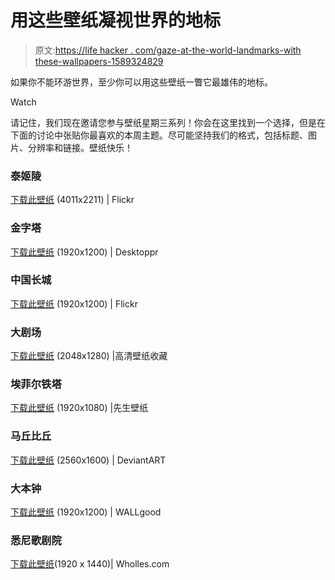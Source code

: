 # 用这些壁纸凝视世界的地标

> 原文:[https://life hacker . com/gaze-at-the-world-landmarks-with these-wallpapers-1589324829](https://lifehacker.com/gaze-at-the-worlds-landmarks-with-these-wallpapers-1589324829)

如果你不能环游世界，至少你可以用这些壁纸一瞥它最雄伟的地标。

Watch

请记住，我们现在邀请您参与壁纸星期三系列！你会在这里找到一个选择，但是在下面的讨论中张贴你最喜欢的本周主题。尽可能坚持我们的格式，包括标题、图片、分辨率和链接。壁纸快乐！

### 泰姬陵

[下载此壁纸](http://www.flickr.com/photos/stuckincustoms/2035748576) (4011x2211) | Flickr

### 金字塔

[下载此壁纸](https://www.desktoppr.co/wallpapers/453804) (1920x1200) | Desktoppr

### 中国长城

[下载此壁纸](http://www.flickr.com/photos/1779079/3979112405) (1920x1200) | Flickr

### 大剧场

[下载此壁纸](http://hdwallpapercollection.com/roma-city-wallpaper.html#.U5hroqDZQr4) (2048x1280) |高清壁纸收藏

### 埃菲尔铁塔

[下载此壁纸](http://www.mrwallpaper.com/paris-france-eiffel-tower-wallpaper/) (1920x1080) |先生壁纸

### 马丘比丘

[下载此壁纸](http://satoim.deviantart.com/art/Machu-Picchu-Peru-Tours-South-America-Tourism-395054339) (2560x1600) | DeviantART

### 大本钟

[下载此壁纸](http://wallgood.com/london-big-ben-wallpaper-hd.html) (1920x1200) | WALLgood

### 悉尼歌剧院

[下载此壁纸](http://wholles.com/australia-wallpaper.html)(1920 x 1440)| Wholles.com